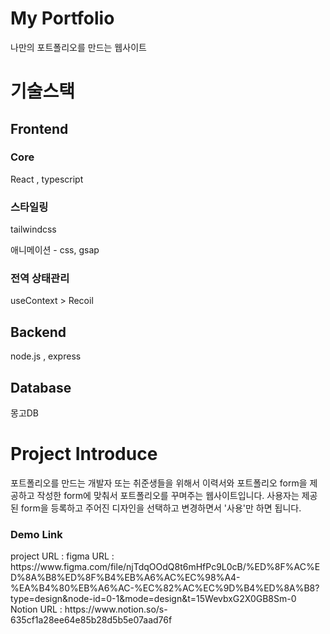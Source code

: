 # My Portfolio
나만의 포트폴리오를 만드는 웹사이트

<h1>기술스택</h1>
<h2>Frontend</h2> 
<h3>Core</h3>
<p>React , typescript</p>

<h3>스타일링</h3>
<p>tailwindcss</p>
<p>애니메이션 - css, gsap</p>

<h3>전역 상태관리</h3>
useContext > Recoil

<h2>Backend</h2>
<p>node.js , express</p>

<h2>Database</h2>
<p>몽고DB</p>

<h1>Project Introduce</h1>
<p>포트폴리오를 만드는 개발자 또는 취준생들을 위해서 이력서와 포트폴리오 form을 제공하고 작성한 form에 맞춰서 포트폴리오를 꾸며주는 웹사이트입니다.
사용자는 제공된 form을 등록하고 주어진 디자인을 선택하고 변경하면서 '사용'만 하면 됩니다. </p>

<h3>Demo Link</h3>
<a>project URL :   </a>
<a>figma URL : https://www.figma.com/file/njTdqOOdQ8t6mHfPc9L0cB/%ED%8F%AC%ED%8A%B8%ED%8F%B4%EB%A6%AC%EC%98%A4-%EA%B4%80%EB%A6%AC-%EC%82%AC%EC%9D%B4%ED%8A%B8?type=design&node-id=0-1&mode=design&t=15WevbxG2X0GB8Sm-0</a>
<a>Notion URL : https://www.notion.so/s-635cf1a28ee64e85b28d5b5e07aad76f</a>